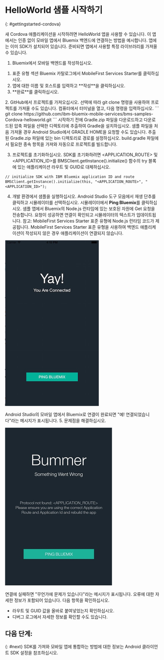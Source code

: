# HelloWorld 샘플 시작하기
{: #gettingstarted-cordova}

새 Cordova 애플리케이션을 시작하려면 HelloWorld 앱을 사용할 수 있습니다. 이 앱에서는 인증 없이 모바일 앱에서 Bluemix 백엔드에 연결하는 방법을 예시합니다. 
앱에는 이미 SDK가 설치되어 있습니다. 준비되면 앱에서 사용할 특정 라이브러리를 가져올 수 있습니다. 

1. Bluemix에서 모바일 백엔드를 작성하십시오.
<ol>
	<li>표준 유형 섹션 Bluemix 카탈로그에서 MobileFirst Services Starter를 클릭하십시오.</li>
    	<li>앱에 대한 이름 및 호스트를 입력하고 **작성**을 클릭하십시오.</li>
    	<li>**완료**를 클릭하십시오.</li>
</ol>
2. GitHub에서 프로젝트를 가져오십시오. 선택에 따라 git clone 명령을 사용하여 프로젝트를 가져올 수도 있습니다. 컴퓨터에서 터미널을 열고, 다음 명령을 입력하십시오.
```
git clone https://github.com/ibm-bluemix-mobile-services/bms-samples-Cordova-helloworld.git
```
시작하기 전에 Gradle.zip 파일을 다운로드하고 다운로드된 압축 파일을 선택한 디렉토리에 추출하여 Gradle을 설치하십시오. 샘플 파일을 처음 가져올 경우 Android Studio에서 GRADLE HOME을 요청할 수도 있습니다. 추출된 Gradle.zip 파일에 있는 bin 디렉토리로 경로를 설정하십시오. build.gradle 파일에서 필요한 종속 항목을 가져와 자동으로 프로젝트를 빌드합니다.

3. 프로젝트를 초기화하십시오. SDK를 초기화하려면 &lt;APPLICATION_ROUTE&gt; 및 &lt;APPLICATION_ID&gt;를 BMSClient.getInstance().initialize() 함수의 try 블록에 있는 애플리케이션 라우트 및 GUID로 대체하십시오.
```
// initialize SDK with IBM Bluemix application ID and route
BMSClient.getInstance().initialize(this, "<APPLICATION_ROUTE>", "<APPLICATION_ID>");
```
4. 개발 환경에서 샘플을 실행하십시오. Android Studio 도구 모음에서 재생 단추를 클릭하고 시뮬레이터를 선택하십시오. 시뮬레이터에서 **Ping Bluemix**를 클릭하십시오. 샘플 앱에서 Bluemix의 Node.js 런타임에 있는 보호된 자원에 Get 요청을 전송합니다. 요청이 성공하면 연결이 확인되고 시뮬레이터의 텍스트가 업데이트됩니다. 참고: MobileFirst Services Starter 표준 유형에 Node.js 런타임 코드가 제공됩니다. MobileFirst Services Starter 표준 유형을 사용하여 백엔드 애플리케이션이 작성되지 않은 경우 애플리케이션이 연결되지 않습니다.


![Hello World 애플리케이션이 Bluemix에 성공적으로 연결됨](images/yayconnected.jpg "그림 1. Hello World 애플리케이션이 Bluemix에 성공적으로 연결됨")

Android Studio의 모바일 앱에서 Bluemix로 연결이 완료되면 "예! 연결되었습니다"라는 메시지가 표시됩니다. 
5. 문제점을 해결하십시오. 

![Hello World 애플리케이션이 Bluemix에 연결되지 않음](images/bummer_android.jpg "그림 2. Hello World 애플리케이션이 Bluemix에 연결되지 않음")

연결에 실패하면 "무언가에 문제가 있습니다"라는 메시지가 표시됩니다. 오류에 대한 자세한 정보가 포함되어 있습니다.
다음 항목을 확인하십시오.

 * 라우트 및 GUID 값을 올바로 붙여넣었는지 확인하십시오. 
 * 디버그 로그에서 자세한 정보를 확인할 수도 있습니다. 

## 다음 단계: 
{: #next}
SDK를 가져와 모바일 앱에 통합하는 방법에 대한 정보는 Android 클라이언트 SDK 설정을 참조하십시오. 
